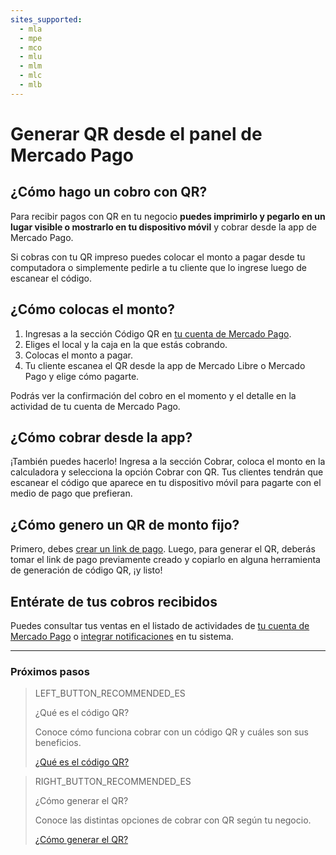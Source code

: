 ```yaml
---
sites_supported:
  - mla
  - mpe
  - mco
  - mlu
  - mlm
  - mlc
  - mlb
---
```



# Generar QR desde el panel de Mercado Pago

## ¿Cómo hago un cobro con QR?

Para recibir pagos con QR en tu negocio **puedes imprimirlo y pegarlo en un lugar visible o mostrarlo en tu dispositivo móvil** y cobrar desde la app de Mercado Pago.

Si cobras con tu QR impreso puedes colocar el monto a pagar desde tu computadora o simplemente pedirle a tu cliente que lo ingrese luego de escanear el código.


## ¿Cómo colocas el monto?

1. Ingresas a la sección Código QR en [tu cuenta de Mercado Pago](https://www.mercadopago.com.ar/qr-code/amount).
2. Eliges el local y la caja en la que estás cobrando.
3. Colocas el monto a pagar.
4. Tu cliente escanea el QR desde la app de Mercado Libre o Mercado Pago y elige cómo pagarte.

Podrás ver la confirmación del cobro en el momento y el detalle en la actividad de tu cuenta de Mercado Pago.

## ¿Cómo cobrar desde la app?

¡También puedes hacerlo! Ingresa a la sección Cobrar, coloca el monto en la calculadora y selecciona la opción Cobrar con QR. Tus clientes tendrán que escanear el código que aparece en tu dispositivo móvil para pagarte con el medio de pago que prefieran.

## ¿Cómo genero un QR de monto fijo? 

Primero, debes [crear un link de pago](https://www.mercadopago.com.ar/tools/create). Luego, para generar el QR, deberás tomar el link de pago previamente creado y copiarlo en alguna herramienta de generación de código QR, ¡y listo!

## Entérate de tus cobros recibidos

Puedes consultar tus ventas en el listado de actividades de [tu cuenta de Mercado Pago](https://www.mercadopago.com.ar/activities) o [integrar notificaciones](https://www.mercadopago[FAKER][URL][DOMAIN]/developers/es/guides/notifications/ipn) en tu sistema.

---
### Próximos pasos

> LEFT_BUTTON_RECOMMENDED_ES
>
> ¿Qué es el código QR?
>
> Conoce cómo funciona cobrar con un código QR y cuáles son sus beneficios.
>
> [¿Qué es el código QR?](https://www.mercadopago[FAKER][URL][DOMAIN]/developers/es/guides/in-person-payments/qr-code/introduction)


> RIGHT_BUTTON_RECOMMENDED_ES
>
> ¿Cómo generar el QR?
>
> Conoce las distintas opciones de cobrar con QR según tu negocio.
>
> [¿Cómo generar el QR?](https://www.mercadopago[FAKER][URL][DOMAIN]/developers/es/guides/qr-code/integrations)